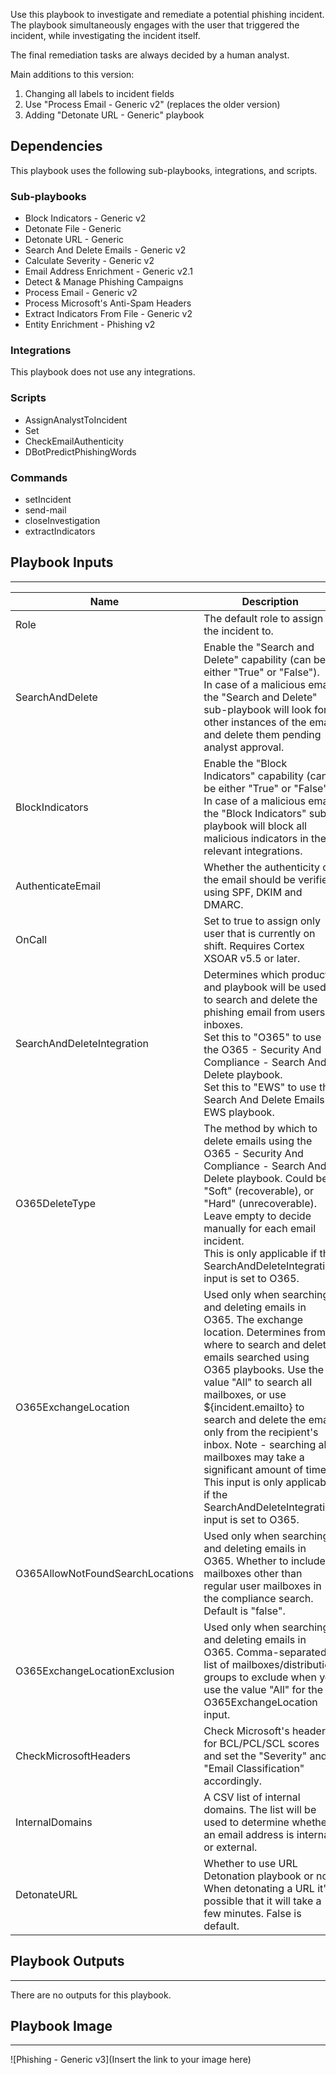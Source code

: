 Use this playbook to investigate and remediate a potential phishing incident. The playbook simultaneously engages with the user that triggered the incident, while investigating the incident itself.

The final remediation tasks are always decided by a human analyst.

Main additions to this version:
1) Changing all labels to incident fields
2) Use "Process Email - Generic v2" (replaces the older version)
3) Adding "Detonate URL - Generic" playbook

## Dependencies
This playbook uses the following sub-playbooks, integrations, and scripts.

### Sub-playbooks
* Block Indicators - Generic v2
* Detonate File - Generic
* Detonate URL - Generic
* Search And Delete Emails - Generic v2
* Calculate Severity - Generic v2
* Email Address Enrichment - Generic v2.1
* Detect & Manage Phishing Campaigns
* Process Email - Generic v2
* Process Microsoft's Anti-Spam Headers
* Extract Indicators From File - Generic v2
* Entity Enrichment - Phishing v2

### Integrations
This playbook does not use any integrations.

### Scripts
* AssignAnalystToIncident
* Set
* CheckEmailAuthenticity
* DBotPredictPhishingWords

### Commands
* setIncident
* send-mail
* closeInvestigation
* extractIndicators

## Playbook Inputs
---

| **Name** | **Description** | **Default Value** | **Required** |
| --- | --- | --- | --- |
| Role | The default role to assign the incident to. | Administrator | Required |
| SearchAndDelete | Enable the "Search and Delete" capability \(can be either "True" or "False"\).<br/>In case of a malicious email, the "Search and Delete" sub-playbook will look for other instances of the email and delete them pending analyst approval. | False | Optional |
| BlockIndicators | Enable the "Block Indicators" capability \(can be either "True" or "False"\).<br/>In case of a malicious email, the "Block Indicators" sub-playbook will block all malicious indicators in the relevant integrations. | False | Optional |
| AuthenticateEmail | Whether the authenticity of the email should be verified, using SPF, DKIM and DMARC. | False | Optional |
| OnCall | Set to true to assign only user that is currently on shift. Requires Cortex XSOAR v5.5 or later. | false | Optional |
| SearchAndDeleteIntegration | Determines which product and playbook will be used to search and delete the phishing email from users' inboxes.<br/>Set this to "O365" to use the O365 - Security And Compliance - Search And Delete playbook.<br/>Set this to "EWS" to use the Search And Delete Emails - EWS playbook. | EWS | Optional |
| O365DeleteType | The method by which to delete emails using the O365 - Security And Compliance - Search And Delete playbook. Could be "Soft" \(recoverable\), or "Hard" \(unrecoverable\). Leave empty to decide manually for each email incident.<br/>This is only applicable if the SearchAndDeleteIntegration input is set to O365. | Soft | Optional |
| O365ExchangeLocation | Used only when searching and deleting emails in O365. The exchange location. Determines from where to search and delete emails searched using O365 playbooks. Use the value "All" to search all mailboxes, or use $\{incident.emailto\} to search and delete the email only from the recipient's inbox. Note - searching all mailboxes may take a significant amount of time. This input is only applicable if the SearchAndDeleteIntegration input is set to O365. | incident.emailto | Optional |
| O365AllowNotFoundSearchLocations | Used only when searching and deleting emails in O365. Whether to include mailboxes other than regular user mailboxes in the compliance search. Default is "false". | false | Optional |
| O365ExchangeLocationExclusion | Used only when searching and deleting emails in O365. Comma-separated list of mailboxes/distribution groups to exclude when you use the value "All" for the O365ExchangeLocation input. |  | Optional |
| CheckMicrosoftHeaders | Check Microsoft's headers for BCL/PCL/SCL scores and set the "Severity" and "Email Classification" accordingly. | True | Optional |
| InternalDomains | A CSV list of internal domains. The list will be used to determine whether an email address is internal or external. |  | Optional |
| DetonateURL | Whether to use URL Detonation playbook or not. When detonating a URL it's possible that it will take a few minutes. False is default. | True | Optional |

## Playbook Outputs
---
There are no outputs for this playbook.

## Playbook Image
---
![Phishing - Generic v3](Insert the link to your image here)